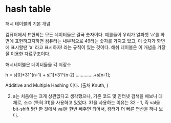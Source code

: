 # hash table

해시 테이블의 기본 개념

컴퓨터에서 표현되는 모든 데이터들은 결국 숫자이다. 
예를들어 우리가 알파벳 'a'를 화면에 표현하고자하면 컴퓨터는 내부적으로 49라는 숫자를 가지고 있고, 이 숫자가 화면에 표시할땐 'a' 라고 표시하자! 라는 규칙이 있는 것이다. 해쉬 테이블은 이 개념을 가장 잘 이용한 자료구조이다. 

해시테이블은 데이터들을 각 저장소

h = s[0]*31^(n-1) + s[1]*31^(n-2) ..............+s[n-1]; 

Additive and Multiple Hashing 이다. (출처 Knuth, <Art of Programming>) 

2. a는 처음에는 크게 상관없다고 생각했으나, 기존 코드 및 인터넷 검색을 해보니 대체로, 소수 (특히 31)을 사용하고 있었다. 31을 사용하는 이유는 32 - 1, 즉 val을 bit-shift 5칸 한 것에서 val을 한번 빼주면 되어서, 컴터가 더 빠른 연산을 하나 보다.

